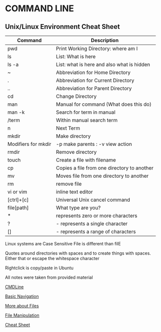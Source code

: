 # COMMAND LINE

## Unix/Linux Environment Cheat Sheet

|Command|Description|
---|---|
|pwd|Print Working Directory: where am I|
|ls| List: What is here|
|ls -a| List: what is here and also what is hidden|
|~| Abbreviation for Home Directory|
|.| Abbreviation for Current Directory|
|..| Abbreviation for Parent Directory|
|cd| Change Directory|
|man <command>| Manual for command (What does this do)|
|man -k <term>| Search for term in manual|
|/term| Within manual search term|
|n| Next Term|
|mkdir| Make directory |
|Modifiers for mkdir|-p make parents : -v view action|
|rmdir| Remove directory|
|touch <filename>| Create a file with filename|
|cp <source> <destination>| Copies a file from one directory to another|
|mv <source> <destination>| Moves file from one directory to another|
|rm <file>|remove file|
|vi or vim| inline text editor|
|[ctrl]+[c]|Universal Unix cancel command|
|file[path]| What type are you?|  
|*| represents zero or more characters|
|?|- represents a single character|
|[]| - represents a range of characters|


Linux systems are Case Sensitive File is different than filE

Quotes around directories with spaces and to create things with spaces. Either that or escape the whitespace character

Rightclick is copy/paste in Ubuntu


All notes were taken from provided material

 [CMDLine](https://ryanstutorials.net/linuxtutorial/commandline.php)

[Basic Navigation](https://ryanstutorials.net/linuxtutorial/navigation.php)

[More about Files](https://ryanstutorials.net/linuxtutorial/aboutfiles.php)

[File Manipulation](https://ryanstutorials.net/linuxtutorial/filemanipulation.php)

[Cheat Sheet](https://ryanstutorials.net/linuxtutorial/cheatsheet.php)
